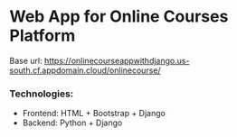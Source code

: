 # Web App for Online Courses Platform

Base url: https://onlinecourseappwithdjango.us-south.cf.appdomain.cloud/onlinecourse/

### Technologies:
  - Frontend: HTML + Bootstrap + Django
  - Backend: Python + Django
